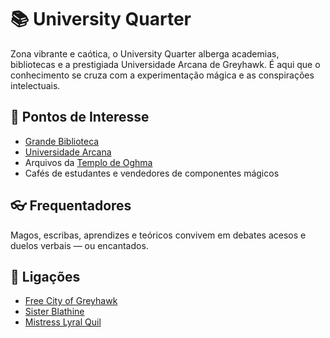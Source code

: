 # 📚 University Quarter

Zona vibrante e caótica, o University Quarter alberga academias, bibliotecas e a prestigiada Universidade Arcana de Greyhawk. É aqui que o conhecimento se cruza com a experimentação mágica e as conspirações intelectuais.

## 📍 Pontos de Interesse

- [Grande Biblioteca]()
- [Universidade Arcana]()
- Arquivos da [Templo de Oghma]()
- Cafés de estudantes e vendedores de componentes mágicos

## 👓 Frequentadores

Magos, escribas, aprendizes e teóricos convivem em debates acesos e duelos verbais — ou encantados.

## 📎 Ligações

- [Free City of Greyhawk]()
- [Sister Blathine]()
- [Mistress Lyral Quil]()
